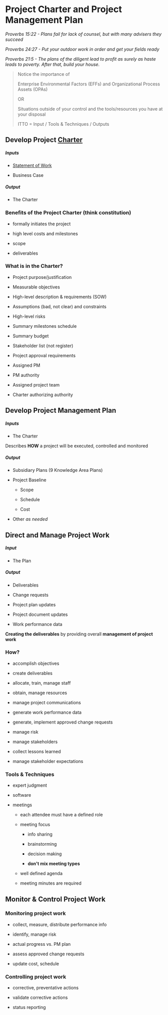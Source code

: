 # Project Charter and Project Management Plan

*Proverbs 15:22 - Plans fail for lack of counsel, but with many advisers they succeed*

*Proverbs 24:27 - Put your outdoor work in order and get your fields ready*

*Proverbs 21:5 - The plans of the diligent lead to profit as surely as haste leads to poverty. After that, build your house.*

> Notice the importance of
>
> Enterprise Environmental Factors (EFFs) and Organizational Process Assets (OPAs)
>
> OR
>
> Situations outside of your control and the tools/resources you have at your disposal
>
> ITTO = Input / Tools & Techniques / Outputs
>

## Develop Project [Charter](https://en.wikipedia.org/wiki/Charter)

##### Inputs

-   [Statement of Work](https://en.wikipedia.org/wiki/Statement_of_work)

-   Business Case

##### Output

-   The Charter

### Benefits of the Project Charter (think constitution)

-   formally initiates the project

-   high level costs and milestones

-   scope

-   deliverables

### What is in the Charter?

-   Project purpose/justification

-   Measurable objectives

-   High-level description & requirements (SOW)

-   Assumptions (bad, not clear) and constraints

-   High-level risks

-   Summary milestones schedule

-   Summary budget

-   Stakeholder list (not register)

-   Project approval requirements

-   Assigned PM

-   PM authority

-   Assigned project team

-   Charter authorizing authority

## Develop Project Management Plan

##### Inputs

-   The Charter

Describes **HOW** a project will be executed, controlled and monitored

##### Output

-   Subsidiary Plans (9 Knowledge Area Plans)

-   Project Baseline

    -   Scope

    -   Schedule

    -   Cost

-   Other *as needed*

## Direct and Manage Project Work

##### Input

-   The Plan

##### Output

-   Deliverables

-   Change requests

-   Project plan updates

-   Project document updates

-   Work performance data

**Creating the deliverables** by providing overall **management of project work**

### How?

-   accomplish objectives

-   create deliverables

-   allocate, train, manage staff

-   obtain, manage resources

-   manage project communications

-   generate work performance data

-   generate, implement approved change requests

-   manage risk

-   manage stakeholders

-   collect lessons learned

-   manage stakeholder expectations

### Tools & Techniques

-   expert judgment

-   software

-   meetings

    -   each attendee must have a defined role

    -   meeting focus

        -   info sharing

        -   brainstorming

        -   decision making

        -   **don't mix meeting types**

    -   well defined agenda

    -   meeting minutes are required

## Monitor & Control Project Work

### Monitoring project work

-   collect, measure, distribute performance info

-   identify, manage risk

-   actual progress vs. PM plan

-   assess approved change requests

-   update cost, schedule

### Controlling project work

-   corrective, preventative actions

-   validate corrective actions

-   status reporting


